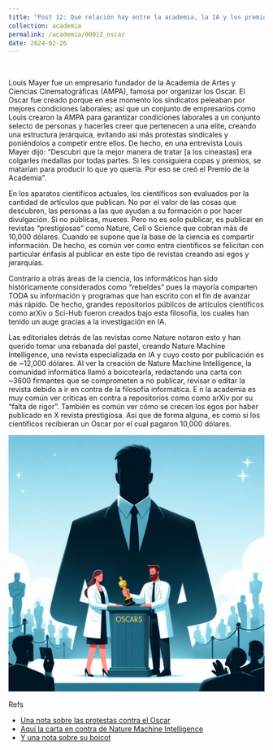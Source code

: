 ```yaml
---
title: "Post 12: Qué relación hay entre la academia, la IA y los premios Oscar? 😶"
collection: academia
permalink: /academia/00012_oscar
date: 2024-02-26
---
```


&nbsp;


Louis Mayer fue un empresario fundador de la Academia de Artes y Ciencias Cinematográficas (AMPA), famosa por organizar los Oscar. El Oscar fue creado porque en ese momento los sindicatos peleaban por mejores condiciones laborales; así que un conjunto de empresarios como Louis crearon la AMPA para garantizar condiciones laborales a un conjunto selecto de personas y hacerles creer que pertenecen a una elite, creando una estructura jerárquica, evitando así más protestas sindicales y poniéndolos a competir entre ellos. De hecho, en una entrevista Louis Mayer dijó: “Descubrí que la mejor manera de tratar [a los cineastas] era colgarles medallas por todas partes. Si les consiguiera copas y premios, se matarían para producir lo que yo quería. Por eso se creó el Premio de la Academia”.

En los aparatos científicos actuales, los científicos son evaluados por la cantidad de artículos que publican. No por el valor de las cosas que descubren, las personas a las que ayudan a su formación o por hacer divulgación. Si no públicas, mueres. Pero no es solo publicar, es publicar en revistas “prestigiosas” como Nature, Cell o Science que cobran más de 10,000 dólares. Cuando se supone que la base de la ciencia es compartir información. De hecho, es común ver como entre científicos se felicitan con particular énfasis al publicar en este tipo de revistas creando así egos y jerarquías. 

Contrario a otras áreas de la ciencia, los informáticos han sido históricamente considerados como “rebeldes” pues la mayoría comparten TODA su información y programas que han escrito con el fin de avanzar más rápido. De hecho, grandes repositorios públicos de artículos científicos como arXiv o Sci-Hub fueron creados bajo esta filosofía, los cuales han tenido un auge gracias a la investigación en IA. 

Las editoriales detrás de las revistas como Nature notaron esto y han querido tomar una rebanada del pastel, creando Nature Machine Intelligence, una revista especializada en IA y cuyo costo por publicación es de ~12,000 dólares.  Al ver la creación de Nature Machine Intelligence, la comunidad informática llamó a boicotearla, redactando una carta con ~3600 firmantes que se comprometen a no publicar, revisar o editar la revista debido a ir en contra de la filosofía informática. 
E
n la academia es muy común ver criticas en contra a repositorios como como arXiv por su “falta de rigor”. También es común ver cómo se crecen los egos por haber publicado en X revista prestigiosa. Así que de forma alguna, es como si los científicos recibieran un Oscar por el cual pagaron 10,000 dólares.

![img](/images/academia/00012_oscar.jpg)

Refs
* [Una nota sobre las protestas contra el Oscar](https://hyperallergic.com/429961/protest-activism-oscars-2018/)
* [Aquí la carta en contra de Nature Machine Intelligence](https://openaccess.engineering.oregonstate.edu/ )
* [Y una nota sobre su boicot](https://www.science.org/content/article/why-are-ai-researchers-boycotting-new-nature-journal-and-shunning-others)

